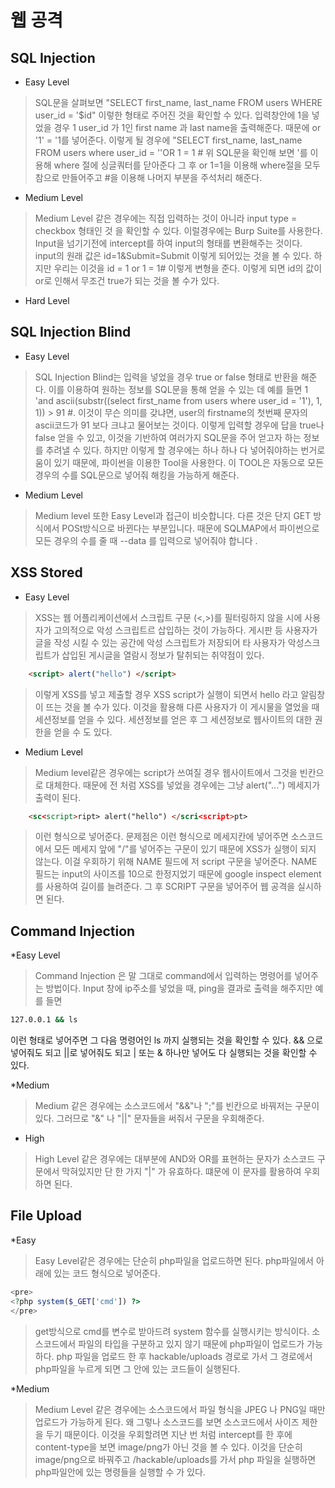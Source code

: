 # 웹 공격

## SQL Injection

* Easy Level
> SQL문을 살펴보면 "SELECT first_name, last_name FROM users WHERE user_id = '$id" 이렇한 형태로 주어진 것을 확인할 수 있다.
> 입력창안에 1을 넣었을 경우 1 user_id 가 1인 first name 과 last name을 출력해준다. 때문에 or '1' = '1를 넣어준다. 이렇게 될 경우에 "SELECT first_name, last_name FROM users where user_id = ''OR 1 = 1 #
> 위 SQL문을 확인해 보면 '를 이용해 where 절에 싱글쿼터를 닫아준다 그 후 or 1=1을 이용해 where절을 모두 참으로 만들어주고 #을 이용해 나머지 부분을 주석처리 해준다. 
* Medium Level

> Medium Level 같은 경우에는 직접 입력하는 것이 아니라 input type = checkbox 형태인 것 을 확인할 수 있다. 이럴경우에는 Burp Suite를 사용한다. Input을 넘기기전에 intercept를 하여 input의 형태를 변환해주는 것이다. input의 원래 값은 id=1&Submit=Submit 이렇게 되어있는 것을 볼 수 있다. 하지만 우리는 이것을 id = 1 or 1 = 1# 이렇게 변형을 준다. 이렇게 되면 id의 값이 or로 인해서 무조건 true가 되는 것을 볼 수가 있다. 
* Hard Level


## SQL Injection Blind
* Easy Level
> SQL Injection Blind는 입력을 넣었을 경우 true or false 형태로 반환을 해준다. 이를 이용하여 원하는 정보를 SQL문을 통해 얻을 수 있는 데 예를 들면 1 'and ascii(substr((select first_name from users where user_id = '1'), 1, 1)) > 91 #. 이것이 무슨 의미를 갖냐면, user의 firstname의 첫번째 문자의 ascii코드가 91 보다 크냐고 물어보는 것이다. 이렇게 입력할 경우에 답을 true나 false 얻을 수 있고, 이것을 기반하여 여러가지 SQL문을 주어 얻고자 하는 정보를 추려낼 수 있다.
> 하지만 이렇게 할 경우에는 하나 하나 다 넣어줘야하는 번거로움이 있기 때문에, 파이썬을 이용한 Tool을 사용한다. 이 TOOL은 자동으로 모든 경우의 수를 SQL문으로 넣어줘 해킹을 가능하게 해준다. 

* Medium Level
> Medium level 또한 Easy Level과 접근이 비슷합니다. 다른 것은 단지 GET 방식에서 POSt방식으로 바뀐다는 부분입니다. 때문에 SQLMAP에서 파이썬으로 모든 경우의 수를 줄 때 --data 를 입력으로 넣어줘야 합니다 . 

## XSS Stored
* Easy Level
> XSS는 웹 어플리케이션에서 스크립트 구문 (<,>)를 필터링하지 않을 시에 사용자가 고의적으로 악성 스크립트르 삽입하는 것이 가능하다.
게시판 등 사용자가 글을 작성 시킬 수 있는 공간에 악성 스크립트가 저장되어 타 사용자가 악성스크립트가 삽입된 게시글을 열람시 정보가 탈취되는 취약점이 있다.
``` html
    <script> alert("hello") </script> 
```
>이렇게 XSS를 넣고 제출할 경우 XSS script가 실행이 되면서 hello 라고 알림창이 뜨는 것을 볼 수가 있다. 이것을 활용해 다른 사용자가 이 게시물을 열었을 때 세션정보를 얻을 수 있다. 세션정보를 얻은 후 그 세션정보로 웹사이트의 대한 권한을 얻을 수 도 있다. 

* Medium Level
> Medium level같은 경우에는 script가 쓰여질 경우 웹사이트에서 그것을 빈칸으로 대체한다. 때문에 전 처럼 XSS를 넣었을 경우에는 그냥 alert("...") 메세지가 출력이 된다.
``` html
    <sc<script>ript> alert("hello") </scri<script>pt>
```
>이런 형식으로 넣어준다. 문제점은 이런 형식으로 메세지칸에 넣어주면 소스코드에서 모든 메세지 앞에 "/"를 넣어주는 구문이 있기 때문에 XSS가 실행이 되지 않는다. 이걸 우회하기 위해 NAME 필드에 저 script 구문을 넣어준다. NAME 필드는 input의 사이즈를 10으로 한정지었기 때문에 google inspect element를 사용하여 길이를 늘려준다. 그 후 SCRIPT 구문을 넣어주어 웹 공격을 실시하면 된다.

## Command Injection

*Easy Level
> Command Injection 은 말 그대로 command에서 입력하는 명령어를 넣어주는 방법이다. Input 창에 ip주소를 넣었을 때, ping을 결과로 출력을 해주지만 예를 들면
``` cmd
127.0.0.1 && ls
```
이런 형태로 넣어주면 그 다음 명령어인 ls 까지 실행되는 것을 확인할 수 있다. && 으로 넣어줘도 되고 ||로 넣어줘도 되고 | 또는 & 하나만 넣어도 다 실행되는 것을 확인할 수 있다.

*Medium
> Medium 같은 경우에는 소스코드에서 "&&"나 ";"를 빈칸으로 바꿔저는 구문이 있다. 그러므로 "&" 나 "||" 문자들을 써줘서 구문을 우회해준다.

* High
> High Level 같은 경우에는 대부분에 AND와 OR를 표현하는 문자가 소스코드 구문에서 막혀있지만 단 한 가지 "|" 가 유효하다. 떄문에 이 문자를 활용하여 우회하면 된다.

## File Upload
*Easy
> Easy Level같은 경우에는 단순히 php파일을 업로드하면 된다. php파일에서 아래에 있는 코드 형식으로 넣어준다.
``` php
<pre>
<?php system($_GET['cmd']) ?>
</pre>
```
> get방식으로 cmd를 변수로 받아드려 system 함수를 실행시키는 방식이다. 
소스코드에서 파일의 타입을 구분하고 있지 않기 때문에 php파일이 업로드가 가능하다. php 파일을 업로드 한 후 hackable/uploads 경로로 가서 그 경로에서 php파일을 누르게 되면 그 안에 있는 코드들이 실행된다. 

*Medium
>  Medium Level 같은 경우에는 소스코드에서 파일 형식을 JPEG 나 PNG일 때만 업로드가 가능하게 된다. 왜 그렇나 소스코드를 보면 소스코드에서 사이즈 제한을 두기 때문이다. 이것을 우회할려면 지난 번 처럼 intercept를 한 후에 content-type을 보면 image/png가 아닌 것을 볼 수 있다. 이것을 단순히 image/png으로 바꿔주고 /hackable/uploads를 가서 php 파일을 실행하면 php파일안에 있는 명령들을 실행할 수 가 있다.
